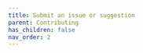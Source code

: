 ```yaml
---
title: Submit an issue or suggestion
parent: Contributing
has_children: false
nav_order: 2
---
```


